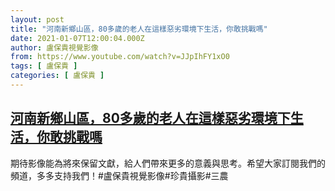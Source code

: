 ```yaml
---
layout: post
title: "河南新鄉山區，80多歲的老人在這樣惡劣環境下生活，你敢挑戰嗎"
date: 2021-01-07T12:00:04.000Z
author: 盧保貴視覺影像
from: https://www.youtube.com/watch?v=JJpIhFY1xO0
tags: [ 盧保貴 ]
categories: [ 盧保貴 ]
---
```

<!--1610020804000-->
[河南新鄉山區，80多歲的老人在這樣惡劣環境下生活，你敢挑戰嗎](https://www.youtube.com/watch?v=JJpIhFY1xO0)
------

<div>
期待影像能為將來保留文獻，給人們帶來更多的意義與思考。希望大家訂閱我們的頻道，多多支持我們！#盧保貴視覺影像#珍貴攝影#三農
</div>
